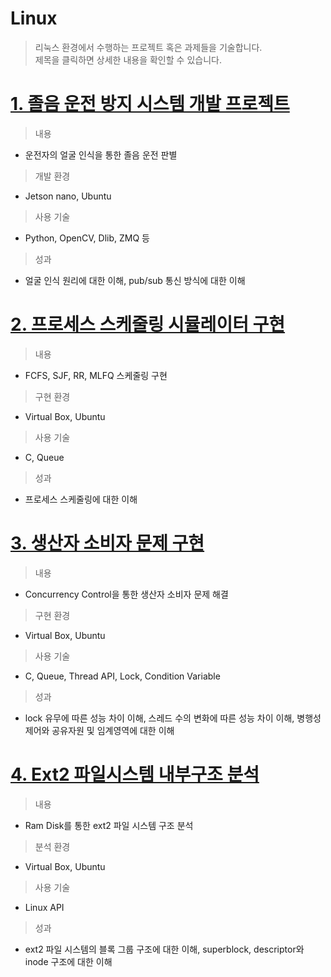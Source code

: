 Linux
=====
> 리눅스 환경에서 수행하는 프로젝트 혹은 과제들을 기술합니다.   
> 제목을 클릭하면 상세한 내용을 확인할 수 있습니다.

[1. 졸음 운전 방지 시스템 개발 프로젝트](https://github.com/bumi95/Linux/tree/main/Safe_driving_project)
====================================
> 내용
* 운전자의 얼굴 인식을 통한 졸음 운전 판별
> 개발 환경
* Jetson nano, Ubuntu
> 사용 기술
* Python, OpenCV, Dlib, ZMQ 등
> 성과
* 얼굴 인식 원리에 대한 이해, pub/sub 통신 방식에 대한 이해

[2. 프로세스 스케줄링 시뮬레이터 구현](https://github.com/bumi95/Linux/tree/main/C/process_scheduling)
=================================
> 내용
* FCFS, SJF, RR, MLFQ 스케줄링 구현
> 구현 환경
* Virtual Box, Ubuntu
> 사용 기술
* C, Queue
> 성과
* 프로세스 스케줄링에 대한 이해

[3. 생산자 소비자 문제 구현](https://github.com/bumi95/Linux/tree/main/C/prod_cons_problem)
=========================
> 내용
* Concurrency Control을 통한 생산자 소비자 문제 해결
> 구현 환경
* Virtual Box, Ubuntu
> 사용 기술
* C, Queue, Thread API, Lock, Condition Variable
> 성과
* lock 유무에 따른 성능 차이 이해, 스레드 수의 변화에 따른 성능 차이 이해, 병행성 제어와 공유자원 및 임계영역에 대한 이해

[4. Ext2 파일시스템 내부구조 분석](https://github.com/bumi95/Linux/tree/main/C/Ext2_file_system)
===========================
> 내용
* Ram Disk를 통한 ext2 파일 시스템 구조 분석
> 분석 환경
* Virtual Box, Ubuntu
> 사용 기술
* Linux API
> 성과
* ext2 파일 시스템의 블록 그룹 구조에 대한 이해, superblock, descriptor와 inode 구조에 대한 이해
